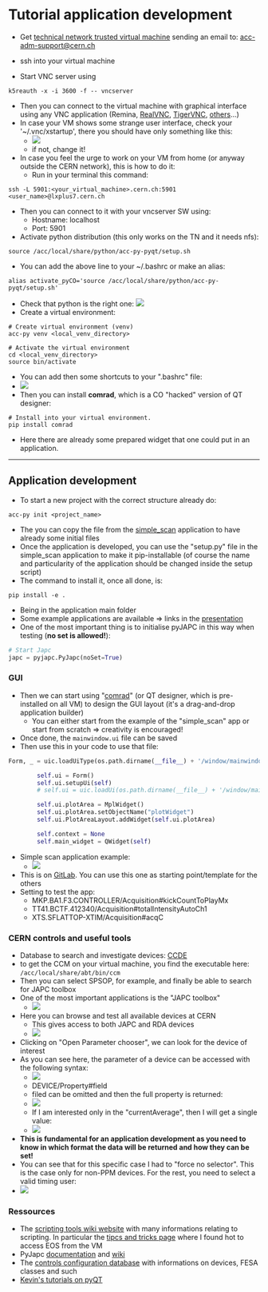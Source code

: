 # Tutorial application development 

 - Get [technical network trusted virtual machine](https://wikis.cern.ch/display/ACCADM/VPC+Virtual+Machines+BE-CO)  sending an email to: acc-adm-support@cern.ch

 - ssh into your virtual machine 
 - Start VNC server using
```shell
k5reauth -x -i 3600 -f -- vncserver
```
 - Then you can connect to the virtual machine with graphical interface using any VNC application (Remina, [RealVNC](https://www.realvnc.com/en/connect/download/viewer/macos/), [TigerVNC](https://tigervnc.org/), [others](https://www.geckoandfly.com/23203/vnc-client-viewer-windows-mac-linux/)...)
 - In case your VM shows some strange user interface, check your '~/.vnc/xstartup', there you should have only something like this:
     - ![](https://codimd.web.cern.ch/uploads/upload_ae68d12a848a180c6bbd20fe7a28f2e5.png)
     - if not, change it!
 - In case you feel the urge to work on your VM from home (or anyway outside the CERN network), this is how to do it:
     - Run in your terminal this command:
```shell 
ssh -L 5901:<your_virtual_machine>.cern.ch:5901 <user_name>@lxplus7.cern.ch
```
- Then you can connect to it with your vncserver SW using:
    - Hostname: localhost
    - Port: 5901
- Activate python distribution (this only works on the TN and it needs nfs):
```shell
source /acc/local/share/python/acc-py-pyqt/setup.sh
```
 - You can add the above line to your ~/.bashrc or make an alias:

```shell 
alias activate_pyCO='source /acc/local/share/python/acc-py-pyqt/setup.sh'
```
 - Check that python is the right one: ![](https://codimd.web.cern.ch/uploads/upload_44606d47b4bf8e9a056223ba21045332.png)
 - Create a virtual environment:
```shell
# Create virtual environment (venv)
acc-py venv <local_venv_directory>
 
# Activate the virtual environment
cd <local_venv_directory>
source bin/activate
```
 - You can add then some shortcuts to your ".bashrc" file:
 - ![](https://codimd.web.cern.ch/uploads/upload_237295fdf2a025076dee1498b773df87.png)
 - Then you can install __comrad__, which is a CO "hacked" version of QT designer:
```shell
# Install into your virtual environment.
pip install comrad
```
 - Here there are already some prepared widget that one could put in an application. 
---

## Application development
 - To start a new project with the correct structure already do:
```shell
acc-py init <project_name>
```
 - The you can copy the file from the [simple_scan](https://gitlab.cern.ch/abt-optics-and-code-repository/commissioning-tools/simple_scan) application to have already some initial files
 - Once the application is developed, you can use the "setup.py" file in the simple_scan application to make it pip-installable (of course the name and particularity of the application should be changed inside the setup script)
 - The command to install it, once all done, is:
```shell
pip install -e .
```
 - Being in the application main folder
 - Some example applications are available => links in the [presentation](https://slides.com/francesco-1/tools-for-commissioning/fullscreen#/)
 - One of the most important thing is to initialise pyJAPC in this way when testing (__no set is allowed!__):
```python
# Start Japc
japc = pyjapc.PyJapc(noSet=True)
```

### GUI
 - Then we can start using "[comrad](https://wikis.cern.ch/display/ACCPY/Rapid+Application+Development)" (or QT designer, which is pre-installed on all VM) to design the GUI layout (it's a drag-and-drop application builder)
     - You can either start from the example of the "simple_scan" app or start from scratch $\Rightarrow$ creativity is encouraged!
 - Once done, the ```mainwindow.ui``` file can be saved
 - Then use this in your code to use that file:
```python
Form, _ = uic.loadUiType(os.path.dirname(__file__) + '/window/mainwindow_simple.ui')

        self.ui = Form()
        self.ui.setupUi(self)
        # self.ui = uic.loadUi(os.path.dirname(__file__) + '/window/mainwindow_simple.ui', self)

        self.ui.plotArea = MplWidget()
        self.ui.plotArea.setObjectName("plotWidget")
        self.ui.PlotAreaLayout.addWidget(self.ui.plotArea)

        self.context = None
        self.main_widget = QWidget(self)

```
 - Simple scan application example: 
     - ![](https://codimd.web.cern.ch/uploads/upload_78d038853f368843ea01a8aed96a47a9.png)
 - This is on [GitLab](https://gitlab.cern.ch/abt-optics-and-code-repository/commissioning-tools/simple_scan). You can use this one as starting point/template for the others
 - Setting to test the app:
     - MKP.BA1.F3.CONTROLLER/Acquisition#kickCountToPlayMx
     - TT41.BCTF.412340/Acquisition#totalIntensityAutoCh1
     - XTS.SFLATTOP-XTIM/Acquisition#acqC



### CERN controls and useful tools
 - Database to search and investigate devices: [CCDE](https://ccde.cern.ch/dashboard)
 - to get the CCM on your virtual machine, you find the executable here: `/acc/local/share/abt/bin/ccm`
 - Then you can select SPSOP, for example, and finally be able to search for JAPC toolbox
 - One of the most important applications is the "JAPC toolbox"
     - ![](https://codimd.web.cern.ch/uploads/upload_3e624e653d618749f5671f47c1e81a29.png)
 - Here you can browse and test all available devices at CERN 
     - This gives access to both JAPC and RDA devices
     - ![](https://codimd.web.cern.ch/uploads/upload_ffb6cc004a4cb5640323076ae6485488.png)
 - Clicking on "Open Parameter chooser", we can look for the device of interest
 - As you can see here, the parameter of a device can be accessed with the following syntax:
     - ![](https://codimd.web.cern.ch/uploads/upload_5a206ed84db24a9daf117b759a8e0a4c.png)
     - DEVICE/Property#field
     - filed can be omitted and then the full property is returned:
     - ![](https://codimd.web.cern.ch/uploads/upload_67957adea0f3ea8e1431d149173edf36.png)
     - If I am interested only in the "currentAverage", then I will get a single value:
     - ![](https://codimd.web.cern.ch/uploads/upload_e890f3e36759efea41b12a82bcb53b11.png)
 - __This is fundamental for an application development as you need to know in which format the data will be returned and how they can be set!__
 - You can see that for this specific case I had to "force no selector". This is the case only for non-PPM devices. For the rest, you need to select a valid timing user:
 - ![](https://codimd.web.cern.ch/uploads/upload_9565ddfc94d938b17c867680b3d0d544.png)


### Ressources 

- The [scripting tools wiki website](https://wikis.cern.ch/display/ST/Scripting+Tools+Home) with many informations relating to scripting. In particular the [tipcs and tricks page](https://wikis.cern.ch/pages/viewpage.action?pageId=94553828) where I found hot to access EOS from the VM
- PyJapc [documentation](http://bewww.cern.ch/~bdisoft/pyjapc/) and [wiki](https://wikis.cern.ch/display/ST/PyJapc)
- The [controls configuration database](https://apex-sso.cern.ch/pls/htmldb_dbabco/f?p=CONFIG_HOME:HOME:6310002893888:::::) with informations on devices, FESA classes and such
 - [Kevin's tutorials on pyQT](http://like-webchannel.web.cern.ch/like-webchannel/pyqt_tutorial.html)





